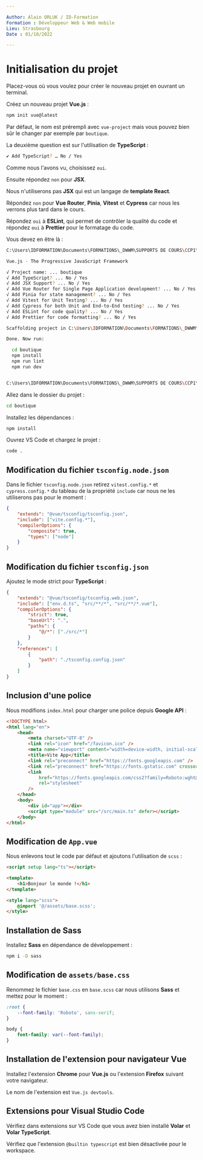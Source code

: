 ```yaml
---

Author: Alain ORLUK / ID-Formation  
Formation : Développeur Web & Web mobile  
Lieu: Strasbourg
Date : 01/10/2022

---
```

# **Initialisation du projet**

Placez-vous où vous voulez pour créer le nouveau projet en ouvrant un terminal.  

Créez un nouveau projet **Vue.js** :  

```bash
npm init vue@latest
```

Par défaut, le nom est prérempli avec `vue-project` mais vous pouvez bien sûr le changer par exemple par `boutique`.  

La deuxième question est sur l'utilisation de **TypeScript** :  

```bash
✔ Add TypeScript? … No / Yes
```

Comme nous l'avons vu, choisissez `oui`.  

Ensuite répondez `non` pour **JSX**.  

Nous n'utiliserons pas **JSX** qui est un langage de **template React**.  

Répondez `non` pour **Vue Router**, **Pinia**, **Vitest** et **Cypress** car nous les verrons plus tard dans le cours.  

Répondez `oui` à **ESLint**, qui permet de contrôler la qualité du code et répondez `oui` à **Prettier** pour le formatage du code.  

Vous devez en être là :  

```bash
C:\Users\IDFORMATION\Documents\FORMATIONS\_DWWM\SUPPORTS DE COURS\CCP1\VUEJS>npm init vue@latest

Vue.js - The Progressive JavaScript Framework

√ Project name: ... boutique
√ Add TypeScript? ... No / Yes
√ Add JSX Support? ... No / Yes
√ Add Vue Router for Single Page Application development? ... No / Yes
√ Add Pinia for state management? ... No / Yes
√ Add Vitest for Unit Testing? ... No / Yes
√ Add Cypress for both Unit and End-to-End testing? ... No / Yes
√ Add ESLint for code quality? ... No / Yes
√ Add Prettier for code formatting? ... No / Yes

Scaffolding project in C:\Users\IDFORMATION\Documents\FORMATIONS\_DWWM\SUPPORTS DE COURS\CCP1\VUEJS\boutique...

Done. Now run:

  cd boutique
  npm install
  npm run lint
  npm run dev


C:\Users\IDFORMATION\Documents\FORMATIONS\_DWWM\SUPPORTS DE COURS\CCP1\VUEJS>
```

Allez dans le dossier du projet :  

```bash
cd boutique
```

Installez les dépendances :  

```bash
npm install
```

Ouvrez VS Code et chargez le projet :  

```bash
code .
```

## **Modification du fichier `tsconfig.node.json`**

Dans le fichier `tsconfig.node.json` retirez `vitest.config.*` et `cypress.config.*` du tableau de la propriété `include` car nous ne les utiliserons pas pour le moment :  

```json
{
    "extends": "@vue/tsconfig/tsconfig.json",
    "include": ["vite.config.*"],
    "compilerOptions": {
        "composite": true,
        "types": ["node"]
    }
}
```

## **Modification du fichier `tsconfig.json`**

Ajoutez le mode strict pour **TypeScript** :  

```json
{
    "extends": "@vue/tsconfig/tsconfig.web.json",
    "include": ["env.d.ts", "src/**/*", "src/**/*.vue"],
    "compilerOptions": {
        "strict": true,
        "baseUrl": ".",
        "paths": {
            "@/*": ["./src/*"]
        }
    },
    "references": [
        {
            "path": "./tsconfig.config.json"
        }
    ]
}
```

## **Inclusion d'une police**

Nous modifions `index.html` pour charger une police depuis **Google API** :  

```html
<!DOCTYPE html>
<html lang="en">
    <head>
        <meta charset="UTF-8" />
        <link rel="icon" href="/favicon.ico" />
        <meta name="viewport" content="width=device-width, initial-scale=1.0" />
        <title>Vite App</title>
        <link rel="preconnect" href="https://fonts.googleapis.com" />
        <link rel="preconnect" href="https://fonts.gstatic.com" crossorigin />
        <link
            href="https://fonts.googleapis.com/css2?family=Roboto:wght@400;500;700&display=swap"
            rel="stylesheet"
        />
    </head>
    <body>
        <div id="app"></div>
        <script type="module" src="/src/main.ts" defer></script>
    </body>
</html>
```

## **Modification de `App.vue`**

Nous enlevons tout le code par défaut et ajoutons l'utilisation de `scss` :  

```html
<script setup lang="ts"></script>

<template>
    <h1>Bonjour le monde !</h1>
</template>

<style lang="scss">
    @import '@/assets/base.scss';
</style>
```

## **Installation de Sass**

Installez **Sass** en dépendance de développement :  

```bash
npm i -D sass
```

## **Modification de `assets/base.css`**

Renommez le fichier `base.css` en `base.scss` car nous utilisons **Sass** et mettez pour le moment :  

```css
:root {
    --font-family: 'Roboto', sans-serif;
}

body {
    font-family: var(--font-family);
}
```

## **Installation de l'extension pour navigateur Vue**

Installez l'extension **Chrome** pour **Vue.js** ou l'extension **Firefox** suivant votre navigateur.  

Le nom de l'extension est `Vue.js devtools`.  

## **Extensions pour Visual Studio Code**

Vérifiez dans extensions sur VS Code que vous avez bien installé **Volar** et **Volar TypeScript**.  

Vérifiez que l'extension `@builtin typescript` est bien désactivée pour le workspace.  
